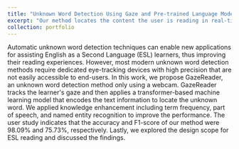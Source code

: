 ```yaml
---
title: "Unknown Word Detection Using Gaze and Pre-trained Language Model"
excerpt: "Our method locates the content the user is reading in real-time through gaze, and inputs the gaze data and text data to the transform-based model to detect unknown words. <br/><img src='/images/gazereader/intro.png'>"
collection: portfolio
---
```


Automatic unknown word detection techniques can enable new applications for assisting English as a Second Language (ESL) learners, thus improving their reading experiences. However, most modern unknown word detection methods require dedicated eye-tracking devices with high precision that are not easily accessible to end-users. In this work, we propose GazeReader, an unknown word detection method only using a webcam. GazeReader tracks the learner's gaze and then applies a transformer-based machine learning model that encodes the text information to locate the unknown word. We applied knowledge enhancement including term frequency, part of speech, and named entity recognition to improve the performance. The user study indicates that the accuracy and F1-score of our method were 98.09% and 75.73%, respectively. Lastly, we explored the design scope for ESL reading and discussed the findings. 
